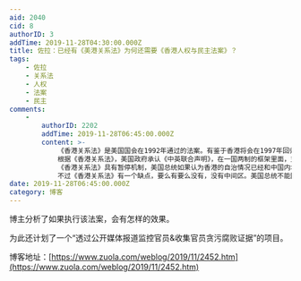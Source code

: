 ```yaml
---
aid: 2040
cid: 8
authorID: 3
addTime: 2019-11-28T04:30:00.000Z
title: 佐拉：已经有《美港关系法》为何还需要《香港人权与民主法案》？
tags:
    - 佐拉
    - 关系法
    - 人权
    - 法案
    - 民主
comments:
    -
        authorID: 2202
        addTime: 2019-11-28T06:45:00.000Z
        content: >-
            《香港关系法》是美国国会在1992年通过的法案。有鉴于香港将会在1997年回归中国，为了保障在香港生活的美国人以及美国商家继续在香港这个国际金融中心生活和经商而提出的。
            根据《香港关系法》，美国政府承认《中英联合声明》，在一国两制的框架里面，支持香港的人权、民主、自治。在外交上将香港和中国区别成两个不同的政体，香港可以享受和中国不同的待遇，承认香港拥有独立关税区的优惠，并且香港可以在美国出口管制下购买敏感技术。香港特区护照亦获得美国承认。——上述待遇的大前提是建基于香港和中国可以落实《中英联合声明》里面的内容，即：一国两制、港人治港、高度自治。
            《香港关系法》具有暂停机制，美国总统如果认为香港的自治情况已经和中国内地没有分别的话，有权签发行政命令去终止这个法案；但如果美国总统认为香港恢复自治的话，也可以再次恢复这个法案。
            不过《香港关系法》有一个缺点，要么有要么没有，没有中间区。美国总统不能因为自治情况的改变而去调节这个法案。所以也就有了《香港民主与人权法案》的出现。
date: 2019-11-28T06:45:00.000Z
category: 博客
---
```


博主分析了如果执行该法案，会有怎样的效果。

为此还计划了一个“透过公开媒体报道监控官员&收集官员贪污腐败证据”的项目。

博客地址：[https://www.zuola.com/weblog/2019/11/2452.htm](https://www.zuola.com/weblog/2019/11/2452.htm)

